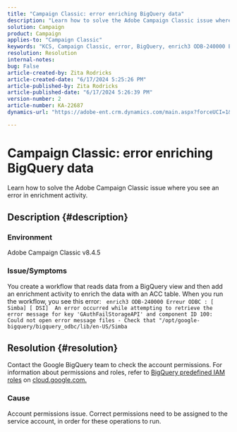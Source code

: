 ```yaml
---
title: "Campaign Classic: error enriching BigQuery data"
description: "Learn how to solve the Adobe Campaign Classic issue where you see an error in enrichment activity."
solution: Campaign
product: Campaign
applies-to: "Campaign Classic"
keywords: "KCS, Campaign Classic, error, BigQuery, enrich3 ODB-240000 Erreur ODBC"
resolution: Resolution
internal-notes: 
bug: False
article-created-by: Zita Rodricks
article-created-date: "6/17/2024 5:25:26 PM"
article-published-by: Zita Rodricks
article-published-date: "6/17/2024 5:26:39 PM"
version-number: 2
article-number: KA-22687
dynamics-url: "https://adobe-ent.crm.dynamics.com/main.aspx?forceUCI=1&pagetype=entityrecord&etn=knowledgearticle&id=6b202792-ce2c-ef11-840a-002248084fbb"

---
```

# Campaign Classic: error enriching BigQuery data


Learn how to solve the Adobe Campaign Classic issue where you see an error in enrichment activity.

## Description {#description}


### Environment

Adobe Campaign Classic v8.4.5



### Issue/Symptoms

You create a workflow that reads data from a BigQuery view and then add an enrichment activity to enrich the data with an ACC table. When you run the workflow, you see this error:  
`enrich3 ODB-240000 Erreur ODBC : [ Simba] [ DSI]  An error occurred while attempting to retrieve the error message for key 'GAuthFailStorageAPI' and component ID 100: Could not open error message files - Check that "/opt/google-bigquery/bigquery_odbc/lib/en-US/Simba`


## Resolution {#resolution}


Contact the Google BigQuery team to check the account permissions. For information about permissions and roles, refer to [BigQuery predefined IAM roles](https://cloud.google.com/bigquery/docs/access-control#bigquery) on [cloud.google.com.](https://cloud.google.com.)

### <b>Cause</b>

Account permissions issue. Correct permissions need to be assigned to the service account, in order for these operations to run.
